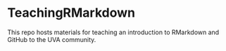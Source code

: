 # TeachingRMarkdown

This repo hosts materials for teaching an introduction to RMarkdown and GitHub to the UVA community.